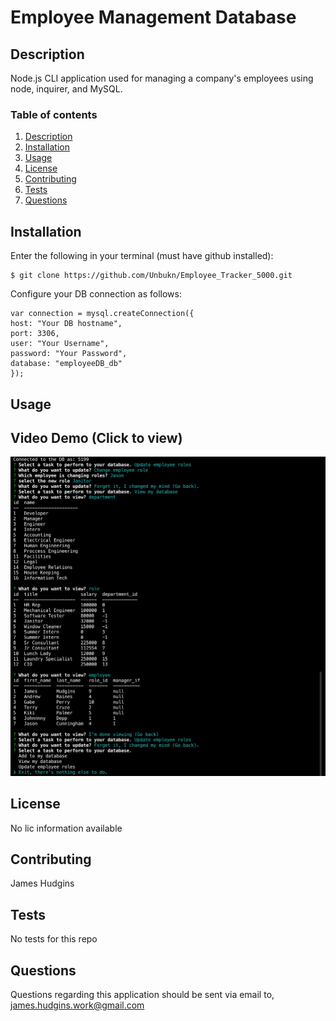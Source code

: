 # Employee Management Database
  ## Description
  Node.js CLI application used for managing a company's employees using node, inquirer, and MySQL.
  ### Table of contents
  1. [Description](#Description)
  2. [Installation](#Installation)
  3. [Usage](#Usage)
  4. [License](#License)
  5. [Contributing](#Contributing)
  6. [Tests](#Tests)
  7. [Questions](#Questions)

  ## Installation
  Enter the following in your terminal (must have github installed):
  ```
  $ git clone https://github.com/Unbukn/Employee_Tracker_5000.git
  ```
  Configure your DB connection as follows:
  ```
  var connection = mysql.createConnection({
  host: "Your DB hostname",
  port: 3306,
  user: "Your Username",
  password: "Your Password",
  database: "employeeDB_db"
});
```

  ## Usage

  ## Video Demo (Click to view)
  [![Desktop html output](./assets/VideoImage.png)](https://youtu.be/WZwt28gV3aU)

  ## License
No lic information available
  ## Contributing
  James Hudgins   
  ## Tests
 No tests for this repo
  ## Questions
  Questions regarding this application should be sent via email to, james.hudgins.work@gmail.com
